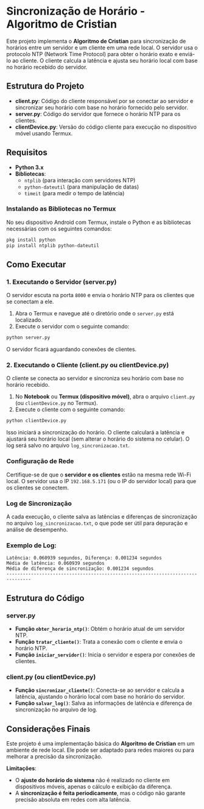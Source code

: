 
# Sincronização de Horário - Algoritmo de Cristian

Este projeto implementa o **Algoritmo de Cristian** para sincronização de horários entre um servidor e um cliente em uma rede local. O servidor usa o protocolo NTP (Network Time Protocol) para obter o horário exato e enviá-lo ao cliente. O cliente calcula a latência e ajusta seu horário local com base no horário recebido do servidor.

## Estrutura do Projeto

- **client.py**: Código do cliente responsável por se conectar ao servidor e sincronizar seu horário com base no horário fornecido pelo servidor.
- **server.py**: Código do servidor que fornece o horário NTP para os clientes.
- **clientDevice.py**: Versão do código cliente para execução no dispositivo móvel usando Termux.

## Requisitos

- **Python 3.x**
- **Bibliotecas**:
  - `ntplib` (para interação com servidores NTP)
  - `python-dateutil` (para manipulação de datas)
  - `timeit` (para medir o tempo de latência)
  
### Instalando as Bibliotecas no Termux

No seu dispositivo Android com Termux, instale o Python e as bibliotecas necessárias com os seguintes comandos:

```bash
pkg install python
pip install ntplib python-dateutil
```

## Como Executar

### 1. Executando o Servidor (server.py)

O servidor escuta na porta `8000` e envia o horário NTP para os clientes que se conectam a ele.

1. Abra o Termux e navegue até o diretório onde o `server.py` está localizado.
2. Execute o servidor com o seguinte comando:

```bash
python server.py
```

O servidor ficará aguardando conexões de clientes.

### 2. Executando o Cliente (client.py ou clientDevice.py)

O cliente se conecta ao servidor e sincroniza seu horário com base no horário recebido.

1. No **Notebook** ou **Termux (dispositivo móvel)**, abra o arquivo `client.py` (ou `clientDevice.py` no Termux).
2. Execute o cliente com o seguinte comando:

```bash
python clientDevice.py
```

Isso iniciará a sincronização do horário. O cliente calculará a latência e ajustará seu horário local (sem alterar o horário do sistema no celular). O log será salvo no arquivo `log_sincronizacao.txt`.

### Configuração de Rede

Certifique-se de que o **servidor e os clientes** estão na mesma rede Wi-Fi local. O servidor usa o IP `192.168.5.171` (ou o IP do servidor local) para que os clientes se conectem.

### Log de Sincronização

A cada execução, o cliente salva as latências e diferenças de sincronização no arquivo `log_sincronizacao.txt`, o que pode ser útil para depuração e análise de desempenho.

### Exemplo de Log:

```text
Latência: 0.060939 segundos, Diferença: 0.001234 segundos
Média de latência: 0.060939 segundos
Média de diferença de sincronização: 0.001234 segundos
-------------------------------------------------------------------------------
```

## Estrutura do Código

### server.py

- **Função `obter_horario_ntp()`**: Obtém o horário atual de um servidor NTP.
- **Função `tratar_cliente()`**: Trata a conexão com o cliente e envia o horário NTP.
- **Função `iniciar_servidor()`**: Inicia o servidor e espera por conexões de clientes.

### client.py (ou clientDevice.py)

- **Função `sincronizar_cliente()`**: Conecta-se ao servidor e calcula a latência, ajustando o horário local com base no horário do servidor.
- **Função `salvar_log()`**: Salva as informações de latência e diferença de sincronização no arquivo de log.

## Considerações Finais

Este projeto é uma implementação básica do **Algoritmo de Cristian** em um ambiente de rede local. Ele pode ser adaptado para redes maiores ou para melhorar a precisão da sincronização.

**Limitações**:
- O **ajuste do horário do sistema** não é realizado no cliente em dispositivos móveis, apenas o cálculo e exibição da diferença.
- A **sincronização é feita periodicamente**, mas o código não garante precisão absoluta em redes com alta latência.
